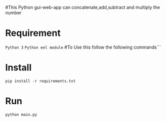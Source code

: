#This Python gui-web-app can concatenate,add,subtract and multiply the number
# Requirement
```Python 3```
```Python eel module```
#To Use this follow the following commands```

# Install

```pip install -r requirements.txt ```

# Run

```python main.py```

